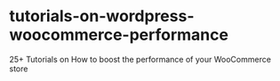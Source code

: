 # tutorials-on-wordpress-woocommerce-performance
25+ Tutorials on How to boost the performance of your WooCommerce store
